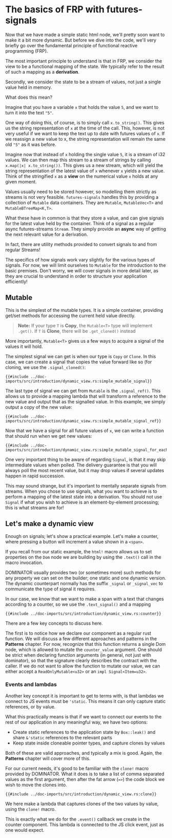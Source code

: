 # The basics of FRP with futures-signals

Now that we have made a simple static html node, we'll pretty soon want to make it a bit more dynamic.
But before we dive into the code, we'll very briefly go over the fundamental principle of functional reactive programming (FRP).

The most important principle to understand is that in FRP, we consider the view to be a functional mapping of the state.
We typically refer to the result of such a mapping as a **derivation**.

Secondly, we consider the state to be a stream of values, not just a single value held in memory.

What does this mean?

Imagine that you have a variable `x` that holds the value `5`, and we want to turn it into the text `"5"`.

One way of doing this, of course, is to simply call `x.to_string()`.
This gives us the string representation of `x` at the time of the call.
This, however, is not very useful if we want to keep the text up to date with futures values of `x`.
If we reassign a new value to x, the string representation will remain the same old `"5"` as it was before.

Imagine now that instead of `x` holding the single value `5`, it is a stream of i32 values.
We can then map this stream to a stream of strings by calling `x.map(|x| x.to_string())`.
This gives us a new stream, which will yield the string representation of the latest value of `x` whenever `x` yields a new value.
Think of the stringified `x` as a **view** on the numerical value `x` holds at any given moment.

Values usually need to be stored however, so modelling them strictly as streams is not very feasible. 
`futures-signals` handles this by providing a collection of `Mutable` data containers.
They are `Mutable`, `MutableVec<T>` and `MutableBTreeMap<K,T>`.

What these have in common is that they store a value, and can give signals for the latest value held by the container.
Think of a signal as a regular async futures-streams `Stream`. 
They simply provide an **async** way of getting the next relevant value for a derivation.

In fact, there are utility methods provided to convert signals to and from regular Streams!

The specifics of how signals work vary slightly for the various types of signals.
For now, we will limit ourselves to `Mutable` for the introduction to the basic premises.
Don't worry, we will cover signals in more detail later, as they are crucial to understand in order to structure your application efficiently!

## Mutable<T>

This is the simplest of the mutable types.
It is a simple container, providing get/set methods for accessing the current held value directly.

> **Note:** If your type `T` is **Copy**, the `Mutable<T>` type will implement `.get()`. 
If `T` is **Clone**, there will be `.get_cloned()` instead

More importantly, `Mutable<T>` gives us a few ways to acquire a signal of the values it will hold.

The simplest signal we can get is when our type is `Copy` or `Clone`.
In this case, we can create a signal that copies the value forward like so (for cloning, we use the `.signal_cloned()`:

```rust,no_run,noplayground
{{#include ../doc-imports/src/introduction/dynamic_view.rs:simple_mutable_signal}}
```

The last type of signal we can get from `Mutable` is the `.signal_ref()`.
This allows us to provide a mapping lambda that will transform a reference to the new value and output that as the signalled value.
In this example, we simply output a copy of the new value:

```rust,no_run,noplayground
{{#include ../doc-imports/src/introduction/dynamic_view.rs:simple_mutable_signal_ref}}
```

Now that we have a signal for all future values of `x`, we can write a function that should run when we get new values:

```rust,no_run,noplayground
{{#include ../doc-imports/src/introduction/dynamic_view.rs:simple_mutable_signal_for_each}}
```

One very important thing to be aware of regarding `Signal`, is that it may skip intermediate values when polled.
The delivery guarantee is that you will always poll the most recent value, but it may drop values if several updates happen in rapid succession.

This may sound strange, but it's important to mentally separate signals from streams.
When you chose to use signals, what you want to achieve is to perform a mapping of the latest state into a derivation.
You should not use `Signal` if what you wish to achieve is an element-by-element processing; this is what streams are for! 

## Let's make a dynamic view

Enough on signals; let's show a practical example.
Let's make a counter, where pressing a button will increment a value shown in a `<span>`.

If you recall from our static example, the `html!` macro allows us to set properties on the `Dom` node we are building by using the `.text()` call in the macro invocation.

DOMINATOR usually provides two (or sometimes more) such methods for any property we can set on the builder; one static and one dynamic version.
The dynamic counterpart normally has the suffix `_signal` or `_signal_vec` to communicate the type of signal it requires.

In our case, we know that we want to make a span with a text that changes according to a counter, so we use the `.text_signal()` and a mapping 

```rust,no_run,noplayground
{{#include ../doc-imports/src/introduction/dynamic_view.rs:counter}}
```

There are a few key concepts to discuss here.

The first is to notice how we declare our component as a regular rust function.
We will discuss a few different approaches and patterns in the **Patterns** chapter.
For now, recognize that this function returns a single Dom node, which is allowed to mutate the `counter_value` argument.
One should be strict when declaring function arguments (in general, not just with dominator), so that the signature clearly describes the contract with the caller.
If we do not want to allow the function to mutate our value, we can either accept a `ReadOnlyMutable<u32>` or an `impl Signal<Item=u32>`.

### Events and lambdas

Another key concept it is important to get to terms with, is that lambdas we connect to JS events must be `'static`.
This means it can only capture static references, or by value.

What this practically means is that if we want to connect our events to the rest of our application in any meaningful way, we have two options:

- Create static references to the application state by `Box::leak()` and share `&'static` references to the relevant parts
- Keep state inside cloneable pointer types, and capture clones by values

Both of these are valid approaches, and typically a mix is good.
Again, the **Patterns** chapter will cover more of this.

For our current needs, it's good to be familiar with the `clone!` macro provided by DOMINATOR.
What it does is to take a list of comma separated values as the first argument, then after the fat arrow (`=>`) the code block we wish to move the clones into.

```rust,no_run,noplayground
{{#include ../doc-imports/src/introduction/dynamic_view.rs:clone}}
```

We here make a lambda that captures clones of the two values by value, using the `clone!` macro.

This is exactly what we do for the `.event()` callback we create in the counter component.
This lambda is connected to the JS click event, just as one would expect.
